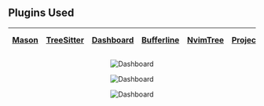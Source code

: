 ## Plugins Used


| [Mason](https://github.com/mason-org/mason.nvim) | [TreeSitter](https://github.com/nvim-treesitter/nvim-treesitter) |[Dashboard](https://github.com/nvimdev/dashboard-nvim) | [Bufferline](https://github.com/akinsho/bufferline.nvim) | [NvimTree](https://github.com/nvim-tree/nvim-tree.lua) | [Projects](https://github.com/ahmedkhalf/project.nvim) | [Telescope](https://github.com/nvim-telescope/telescope.nvim) | [Terminal](https://github.com/akinsho/toggleterm.nvim) | [claude-code](https://github.com/greggh/claude-code.nvim) | [WhichKey](https://github.com/folke/which-key.nvim) | [autoclose](https://github.com/m4xshen/autoclose.nvim)|
|--- | ---| ---| ---| ---| ---| ---| ---|---|---|---|


<p align="center">
  <img  alt="Dashboard" src="https://codeberg.org/jiji-wp/.profile/raw/branch/main/images/nvim.png" />
</p>

<p align="center">
  <img  alt="Dashboard" src="https://codeberg.org/jiji-wp/.profile/raw/branch/main/images/editing.png" />
</p>

<p align="center">
  <img  alt="Dashboard" src="https://codeberg.org/jiji-wp/.profile/raw/branch/main/images/terminal.png" />
</p>
